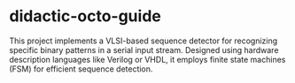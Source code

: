 # didactic-octo-guide
This project implements a VLSI-based sequence detector for recognizing specific binary patterns in a serial input stream. Designed using hardware description languages like Verilog or VHDL, it employs finite state machines (FSM) for efficient sequence detection. 
